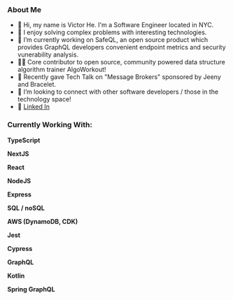 <h3> About Me </h3>

- 👋 Hi, my name is Victor He. I'm a Software Engineer located in NYC.
- 👀 I enjoy solving complex problems with interesting technologies.
- 🌱 I’m currently working on SafeQL, an open source product which provides GraphQL developers convenient endpoint metrics and security vunerability analysis.
- 🏃‍♂️ Core contributor to open source, community powered data structure algorithm trainer AlgoWorkout!
- 🎤 Recently gave Tech Talk on "Message Brokers" sponsored by Jeeny and Bracelet.
- 💞️ I’m looking to connect with other software developers / those in the technology space!
- 💼 [Linked In](https://www.linkedin.com/in/victorhe33/)

<h3> Currently Working With: </h3>

**TypeScript**

**NextJS**

**React**

**NodeJS**

**Express**

**SQL / noSQL**

**AWS (DynamoDB, CDK)**

**Jest**

**Cypress**

**GraphQL**

**Kotlin**

**Spring GraphQL**

<!---
victorhe33/victorhe33 is a ✨ special ✨ repository because its `README.md` (this file) appears on your GitHub profile.
You can click the Preview link to take a look at your changes.
--->
